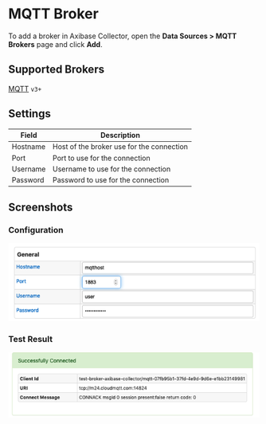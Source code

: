 # MQTT Broker

To add a broker in Axibase Collector, open the **Data Sources > MQTT Brokers** page and click **Add**.

## Supported Brokers

[MQTT](https://mqtt.org/) `v3+`

## Settings

**Field** | **Description**
--------- | ---------------
Hostname  | Host of the broker use for the connection
Port | Port to use for the connection
Username | Username to use for the connection
Password | Password to use for the connection



## Screenshots

### Configuration

![Mqtt Broker Configuration Example](./images/mqtt_broker_configuration.png)

### Test Result

![Mqtt Broker Test Results](./images/mqtt_broker_test_result.png)
